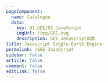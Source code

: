 ```yaml
---
pageComponent: 
  name: Catalogue
  data: 
    key: 01.GEE/02.JavaScript
    imgUrl: /img/GEE.svg
    description: GEE-JavaScript函数
title: Javascript Google Earth Engine 
permalink: /GEE-JavaScript
sidebar: false
article: false
comment: false
editLink: false
---
```

